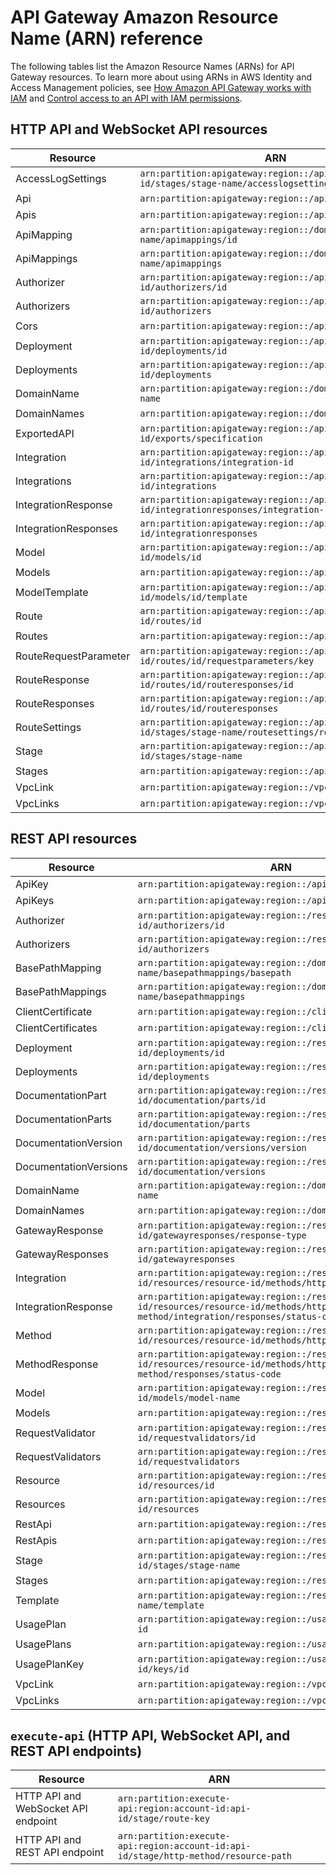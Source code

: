 # API Gateway Amazon Resource Name \(ARN\) reference<a name="arn-format-reference"></a>

The following tables list the Amazon Resource Names \(ARNs\) for API Gateway resources\. To learn more about using ARNs in AWS Identity and Access Management policies, see [How Amazon API Gateway works with IAM](security_iam_service-with-iam.md) and [Control access to an API with IAM permissions](permissions.md)\.

## HTTP API and WebSocket API resources<a name="apigateway-v2-arns"></a>


| Resource | ARN | 
| --- | --- | 
|  AccessLogSettings  |  `arn:partition:apigateway:region::/apis/api-id/stages/stage-name/accesslogsettings`  | 
|  Api  |  `arn:partition:apigateway:region::/apis/api-id`  | 
|  Apis  |  `arn:partition:apigateway:region::/apis`  | 
|  ApiMapping  |  `arn:partition:apigateway:region::/domainnames/domain-name/apimappings/id`  | 
|  ApiMappings  |  `arn:partition:apigateway:region::/domainnames/domain-name/apimappings`  | 
|  Authorizer  |  `arn:partition:apigateway:region::/apis/api-id/authorizers/id`  | 
|  Authorizers  |  `arn:partition:apigateway:region::/apis/api-id/authorizers`  | 
|  Cors  |  `arn:partition:apigateway:region::/apis/api-id/cors`  | 
|  Deployment  |  `arn:partition:apigateway:region::/apis/api-id/deployments/id`  | 
|  Deployments  |  `arn:partition:apigateway:region::/apis/api-id/deployments`  | 
|  DomainName  |  `arn:partition:apigateway:region::/domainnames/domain-name`  | 
|  DomainNames  |  `arn:partition:apigateway:region::/domainnames`  | 
|  ExportedAPI  |  `arn:partition:apigateway:region::/apis/api-id/exports/specification`  | 
|  Integration  |  `arn:partition:apigateway:region::/apis/api-id/integrations/integration-id`  | 
|  Integrations  |  `arn:partition:apigateway:region::/apis/api-id/integrations`  | 
|  IntegrationResponse  |  `arn:partition:apigateway:region::/apis/api-id/integrationresponses/integration-response`  | 
|  IntegrationResponses  |  `arn:partition:apigateway:region::/apis/api-id/integrationresponses`  | 
|  Model  |  `arn:partition:apigateway:region::/apis/api-id/models/id`  | 
|  Models  |  `arn:partition:apigateway:region::/apis/api-id/models`  | 
|  ModelTemplate  |  `arn:partition:apigateway:region::/apis/api-id/models/id/template`  | 
|  Route  |  `arn:partition:apigateway:region::/apis/api-id/routes/id`  | 
|  Routes  |  `arn:partition:apigateway:region::/apis/api-id/routes`  | 
|  RouteRequestParameter  |  `arn:partition:apigateway:region::/apis/api-id/routes/id/requestparameters/key`  | 
|  RouteResponse  |  `arn:partition:apigateway:region::/apis/api-id/routes/id/routeresponses/id`  | 
|  RouteResponses  |  `arn:partition:apigateway:region::/apis/api-id/routes/id/routeresponses`  | 
|  RouteSettings  |  `arn:partition:apigateway:region::/apis/api-id/stages/stage-name/routesettings/route-key`  | 
|  Stage  |  `arn:partition:apigateway:region::/apis/api-id/stages/stage-name`  | 
|  Stages  |  `arn:partition:apigateway:region::/apis/api-id/stages`  | 
|  VpcLink  |  `arn:partition:apigateway:region::/vpclinks/vpclink-id`  | 
|  VpcLinks  |  `arn:partition:apigateway:region::/vpclinks`  | 

## REST API resources<a name="apigateway-v1-arns"></a>


| Resource | ARN | 
| --- | --- | 
|  ApiKey  |  `arn:partition:apigateway:region::/apikeys/id`  | 
|  ApiKeys  |  `arn:partition:apigateway:region::/apikeys`  | 
|  Authorizer  |  `arn:partition:apigateway:region::/restapis/api-id/authorizers/id`  | 
|  Authorizers  |  `arn:partition:apigateway:region::/restapis/api-id/authorizers`  | 
|  BasePathMapping  |  `arn:partition:apigateway:region::/domainnames/domain-name/basepathmappings/basepath`  | 
|  BasePathMappings  |  `arn:partition:apigateway:region::/domainnames/domain-name/basepathmappings`  | 
|  ClientCertificate  |  `arn:partition:apigateway:region::/clientcertificates/id`  | 
|  ClientCertificates  |  `arn:partition:apigateway:region::/clientcertificates`  | 
|  Deployment  |  `arn:partition:apigateway:region::/restapis/api-id/deployments/id`  | 
|  Deployments  |  `arn:partition:apigateway:region::/restapis/api-id/deployments`  | 
|  DocumentationPart  |  `arn:partition:apigateway:region::/restapis/api-id/documentation/parts/id`  | 
|  DocumentationParts  |  `arn:partition:apigateway:region::/restapis/api-id/documentation/parts`  | 
|  DocumentationVersion  |  `arn:partition:apigateway:region::/restapis/api-id/documentation/versions/version`  | 
|  DocumentationVersions  |  `arn:partition:apigateway:region::/restapis/api-id/documentation/versions`  | 
|  DomainName  |  `arn:partition:apigateway:region::/domainnames/domain-name`  | 
|  DomainNames  |  `arn:partition:apigateway:region::/domainnames`  | 
|  GatewayResponse  |  `arn:partition:apigateway:region::/restapis/api-id/gatewayresponses/response-type`  | 
|  GatewayResponses  |  `arn:partition:apigateway:region::/restapis/api-id/gatewayresponses`  | 
|  Integration  |  `arn:partition:apigateway:region::/restapis/api-id/resources/resource-id/methods/http-method/integration`  | 
|  IntegrationResponse  |  `arn:partition:apigateway:region::/restapis/api-id/resources/resource-id/methods/http-method/integration/responses/status-code`  | 
|  Method  |  `arn:partition:apigateway:region::/restapis/api-id/resources/resource-id/methods/http-method`  | 
|  MethodResponse  |  `arn:partition:apigateway:region::/restapis/api-id/resources/resource-id/methods/http-method/responses/status-code`  | 
|  Model  |  `arn:partition:apigateway:region::/restapis/api-id/models/model-name`  | 
|  Models  |  `arn:partition:apigateway:region::/restapis/api-id/models`  | 
|  RequestValidator  |  `arn:partition:apigateway:region::/restapis/api-id/requestvalidators/id`  | 
|  RequestValidators  |  `arn:partition:apigateway:region::/restapis/api-id/requestvalidators`  | 
|  Resource  |  `arn:partition:apigateway:region::/restapis/api-id/resources/id`  | 
|  Resources  |  `arn:partition:apigateway:region::/restapis/api-id/resources`  | 
|  RestApi  |  `arn:partition:apigateway:region::/restapis/api-id`  | 
|  RestApis  |  `arn:partition:apigateway:region::/restapis`  | 
|  Stage  |  `arn:partition:apigateway:region::/restapis/api-id/stages/stage-name`  | 
|  Stages  |  `arn:partition:apigateway:region::/restapis/api-id/stages`  | 
|  Template  |  `arn:partition:apigateway:region::/restapis/models/model-name/template`  | 
|  UsagePlan  |  `arn:partition:apigateway:region::/usageplans/usageplan-id`  | 
|  UsagePlans  |  `arn:partition:apigateway:region::/usageplans`  | 
|  UsagePlanKey  |  `arn:partition:apigateway:region::/usageplans/usageplan-id/keys/id`  | 
|  VpcLink  |  `arn:partition:apigateway:region::/vpclinks/vpclink-id`  | 
|  VpcLinks  |  `arn:partition:apigateway:region::/vpclinks`  | 

## `execute-api` \(HTTP API, WebSocket API, and REST API endpoints\)<a name="apigateway-execute-api-arns"></a>


| Resource | ARN | 
| --- | --- | 
|  HTTP API and WebSocket API endpoint  |  `arn:partition:execute-api:region:account-id:api-id/stage/route-key`  | 
|  HTTP API and REST API endpoint  |  `arn:partition:execute-api:region:account-id:api-id/stage/http-method/resource-path`  | 